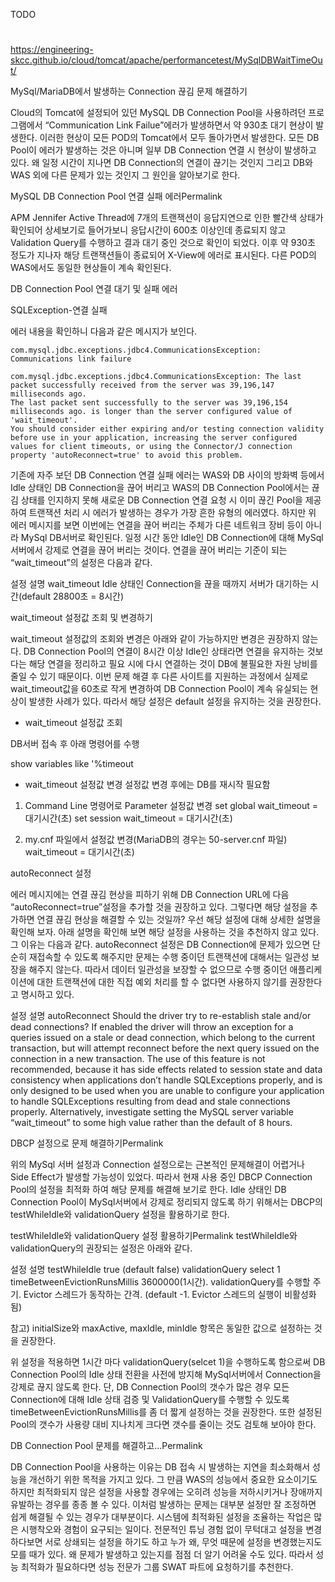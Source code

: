 TODO
# 
https://engineering-skcc.github.io/cloud/tomcat/apache/performancetest/MySqlDBWaitTimeOut/

MySql/MariaDB에서 발생하는 Connection 끊김 문제 해결하기

Cloud의 Tomcat에 설정되어 있던 MySQL DB Connection Pool을 사용하려던 프로그램에서 “Communication Link Failue”에러가 발생하면서 약 930초 대기 현상이 발생한다.
이러한 현상이 모든 POD의 Tomcat에서 모두 돌아가면서 발생한다.
모든 DB Pool이 에러가 발생하는 것은 아니며 일부 DB Connection 연결 시 현상이 발생하고 있다.
왜 일정 시간이 지나면 DB Connection의 연결이 끊기는 것인지 그리고 DB와 WAS 외에 다른 문제가 있는 것인지 그 원인을 알아보기로 한다.


MySQL DB Connection Pool 연결 실패 에러Permalink


APM Jennifer Active Thread에 7개의 트랜잭션이 응답지연으로 인한 빨간색 상태가 확인되어 상세보기로 들어가보니 응답시간이 600초 이상인데 종료되지 않고 Validation Query를 수행하고 결과 대기 중인 것으로 확인이 되었다.
이후 약 930초 정도가 지나자 해당 트랜잭션들이 종료되어 X-View에 에러로 표시된다.
다른 POD의 WAS에서도 동일한 현상들이 계속 확인된다.


DB Connection Pool 연결 대기 및 실패 에러





SQLException-연결 실패

에러 내용을 확인하니 다음과 같은 메시지가 보인다.

```
com.mysql.jdbc.exceptions.jdbc4.CommunicationsException: Communications link failure

com.mysql.jdbc.exceptions.jdbc4.CommunicationsException: The last packet successfully received from the server was 39,196,147 milliseconds ago.
The last packet sent successfully to the server was 39,196,154 milliseconds ago. is longer than the server configured value of 'wait_timeout'. 
You should consider either expiring and/or testing connection validity before use in your application, increasing the server configured values for client timeouts, or using the Connector/J connection property 'autoReconnect=true' to avoid this problem.
```


기존에 자주 보던 DB Connection 연결 실패 에러는 WAS와 DB 사이의 방화벽 등에서 Idle 상태인 DB Connection을 끊어 버리고 WAS의 DB Connection Pool에서는 끊김 상태를 인지하지 못해 새로운 DB Connection 연결 요청 시 이미 끊긴 Pool을 제공하여 트랜잭션 처리 시 에러가 발생하는 경우가 가장 흔한 유형의 에러였다.
하지만 위 에러 메시지를 보면 이번에는 연결을 끊어 버리는 주체가 다른 네트워크 장비 등이 아니라 MySql DB서버로 확인된다.
일정 시간 동안 Idle인 DB Connection에 대해 MySql서버에서 강제로 연결을 끊어 버리는 것이다.
연결을 끊어 버리는 기준이 되는 “wait_timeout”의 설정은 다음과 같다.


설정	설명
wait_timeout	Idle 상태인 Connection을 끊을 때까지 서버가 대기하는 시간(default 28800초 = 8시간)



wait_timeout 설정값 조회 및 변경하기

wait_timeout 설정값의 조회와 변경은 아래와 같이 가능하지만 변경은 권장하지 않는다.
DB Connection Pool의 연결이 8시간 이상 Idle인 상태라면 연결을 유지하는 것보다는 해당 연결을 정리하고 필요 시에 다시 연결하는 것이 DB에 불필요한 자원 낭비를 줄일 수 있기 때문이다.
이번 문제 해결 후 다른 사이트를 지원하는 과정에서 실제로 wait_timeout값을 60초로 작게 변경하여 DB Connection Pool이 계속 유실되는 현상이 발생한 사례가 있다.
따라서 해당 설정은 default 설정을 유지하는 것을 권장한다.

- wait_timeout 설정값 조회

DB서버 접속 후 아래 명령어를 수행

show variables like '%timeout
- wait_timeout 설정값 변경
  설정값 변경 후에는 DB를 재시작 필요함

1. Command Line 명령어로 Parameter 설정값 변경
  set global wait_timeout = 대기시간(초)
  set session wait_timeout = 대기시간(초)

1. my.cnf 파일에서 설정값 변경(MariaDB의 경우는 50-server.cnf 파일)
  wait_timeout = 대기시간(초)




autoReconnect 설정

에러 메시지에는 연결 끊김 현상을 피하기 위해 DB Connection URL에 다음 “autoReconnect=true”설정을 추가할 것을 권장하고 있다.
그렇다면 해당 설정을 추가하면 연결 끊김 현상을 해결할 수 있는 것일까?
우선 해당 설정에 대해 상세한 설명을 확인해 보자.
아래 설명을 확인해 보면 해당 설정을 사용하는 것을 추천하지 않고 있다.
그 이유는 다음과 같다.
autoReconnect 설정은 DB Connection에 문제가 있으면 단순히 재접속할 수 있도록 해주지만 문제는 수행 중이던 트랜잭션에 대해서는 일관성 보장을 해주지 않는다.
따라서 데이터 일관성을 보장할 수 없으므로 수행 중이던 애플리케이션에 대한 트랜잭션에 대한 직접 예외 처리를 할 수 없다면 사용하지 않기를 권장한다고 명시하고 있다.

설정	설명
autoReconnect	Should the driver try to re-establish stale and/or dead connections? If enabled the driver will throw an exception for a queries issued on a stale or dead connection, which belong to the current transaction, but will attempt reconnect before the next query issued on the connection in a new transaction. The use of this feature is not recommended, because it has side effects related to session state and data consistency when applications don’t handle SQLExceptions properly, and is only designed to be used when you are unable to configure your application to handle SQLExceptions resulting from dead and stale connections properly. Alternatively, investigate setting the MySQL server variable “wait_timeout” to some high value rather than the default of 8 hours.



DBCP 설정으로 문제 해결하기Permalink

위의 MySql 서버 설정과 Connection 설정으로는 근본적인 문제해결이 어렵거나 Side Effect가 발생할 가능성이 있었다.
따라서 현재 사용 중인 DBCP Connection Pool의 설정을 최적화 하여 해당 문제를 해결해 보기로 한다.
Idle 상태인 DB Connection Pool이 MySql서버에서 강제로 정리되지 않도록 하기 위해서는 DBCP의 testWhileIdle와 validationQuery 설정을 활용하기로 한다.


testWhileIdle와 validationQuery 설정 활용하기Permalink
testWhileIdle와 validationQuery의 권장되는 설정은 아래와 같다.

설정	설명
testWhileIdle	true (default false)
validationQuery	select 1
timeBetweenEvictionRunsMillis	3600000(1시간). validationQuery를 수행할 주기. Evictor 스레드가 동작하는 간격. (default -1. Evictor 스레드의 실행이 비활성화됨)

참고) initialSize와 maxActive, maxIdle, minIdle 항목은 동일한 값으로 설정하는 것을 권장한다.



위 설정을 적용하면 1시간 마다 validationQuery(selcet 1)을 수행하도록 함으로써 DB Connection Pool의 Idle 상태 전환을 사전에 방지해 MySql서버에서 Connection을 강제로 끊지 않도록 한다.
단, DB Connection Pool의 갯수가 많은 경우 모든 Connection에 대해 Idle 상태 검증 및 ValidationQuery를 수행할 수 있도록 timeBetweenEvictionRunsMillis를 좀 더 짧게 설정하는 것을 권장한다.
또한 설정된 Pool의 갯수가 사용량 대비 지나치게 크다면 갯수를 줄이는 것도 검토해 보아야 한다.



DB Connection Pool 문제를 해결하고…Permalink

DB Connection Pool을 사용하는 이유는 DB 접속 시 발생하는 지연을 최소화해서 성능을 개선하기 위한 목적을 가지고 있다.
그 만큼 WAS의 성능에서 중요한 요소이기도 하지만 최적화되지 않은 설정을 사용할 경우에는 오히려 성능을 저하시키거나 장애까지 유발하는 경우를 종종 볼 수 있다.
이처럼 발생하는 문제는 대부분 설정만 잘 조정하면 쉽게 해결될 수 있는 경우가 대부분이다.
시스템에 최적화된 설정을 조율하는 작업은 많은 시행착오와 경험이 요구되는 일이다.
전문적인 튜닝 경험 없이 무턱대고 설정을 변경하다보면 서로 상쇄되는 설정을 하기도 하고 누가 왜, 무엇 때문에 설정을 변경했는지도 모를 때가 있다.
왜 문제가 발생하고 있는지를 점점 더 알기 어려울 수도 있다.
따라서 성능 최적화가 필요하다면 성능 전문가 그룹 SWAT 파트에 요청하기를 추천한다.